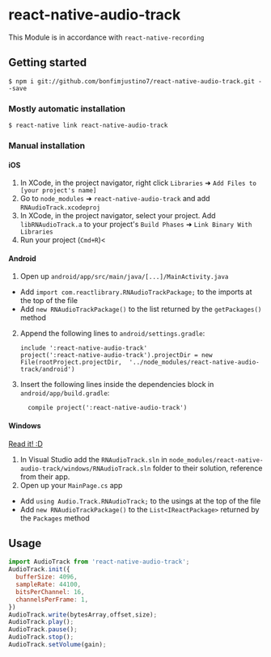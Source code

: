 
# react-native-audio-track

This Module is in accordance with ```react-native-recording```

## Getting started

`$ npm i git://github.com/bonfimjustino7/react-native-audio-track.git --save`

### Mostly automatic installation

`$ react-native link react-native-audio-track`

### Manual installation


#### iOS

1. In XCode, in the project navigator, right click `Libraries` ➜ `Add Files to [your project's name]`
2. Go to `node_modules` ➜ `react-native-audio-track` and add `RNAudioTrack.xcodeproj`
3. In XCode, in the project navigator, select your project. Add `libRNAudioTrack.a` to your project's `Build Phases` ➜ `Link Binary With Libraries`
4. Run your project (`Cmd+R`)<

#### Android

1. Open up `android/app/src/main/java/[...]/MainActivity.java`
  - Add `import com.reactlibrary.RNAudioTrackPackage;` to the imports at the top of the file
  - Add `new RNAudioTrackPackage()` to the list returned by the `getPackages()` method
2. Append the following lines to `android/settings.gradle`:
  	```
  	include ':react-native-audio-track'
  	project(':react-native-audio-track').projectDir = new File(rootProject.projectDir, 	'../node_modules/react-native-audio-track/android')
  	```
3. Insert the following lines inside the dependencies block in `android/app/build.gradle`:
  	```
      compile project(':react-native-audio-track')
  	```

#### Windows
[Read it! :D](https://github.com/ReactWindows/react-native)

1. In Visual Studio add the `RNAudioTrack.sln` in `node_modules/react-native-audio-track/windows/RNAudioTrack.sln` folder to their solution, reference from their app.
2. Open up your `MainPage.cs` app
  - Add `using Audio.Track.RNAudioTrack;` to the usings at the top of the file
  - Add `new RNAudioTrackPackage()` to the `List<IReactPackage>` returned by the `Packages` method


## Usage
```javascript
import AudioTrack from 'react-native-audio-track';
AudioTrack.init({
  bufferSize: 4096,
  sampleRate: 44100,
  bitsPerChannel: 16,
  channelsPerFrame: 1,
})
AudioTrack.write(bytesArray,offset,size);
AudioTrack.play();
AudioTrack.pause();
AudioTrack.stop();
AudioTrack.setVolume(gain);
```
  
